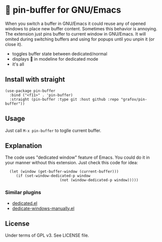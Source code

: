 # 📍 pin-buffer for GNU/Emacs

When you switch a buffer in GNU/Emacs it could reuse any of opened
windows to place new buffer content. Sometimes this behavior is
annoying. The extension just pins buffer to current window in
GNU/Emacs. It will omited during switching buffers and using for
popups until you unpin it (or close it).

* toggles buffer state between dedicated/normal
* displays 📌 in modeline for dedicated mode
* it's all

## Install with straight

```elisp
(use-package pin-buffer
  :bind ("<f11>" . 'pin-buffer)
  :straight (pin-buffer :type git :host github :repo "grafov/pin-buffer"))
```

## Usage

Just call `M-x pin-buffer` to toglle current buffer.

## Explanation

The code uses "dedicated window" feature of Emacs. You could do it in
your manner without this extension. Just check this code for idea:

```elisp
  (let (window (get-buffer-window (current-buffer)))
	 (if (set-window-dedicated-p window
						 (not (window-dedicated-p window)))))
```

### Similar plugins

- [dedicated.el](https://github.com/emacsmirror/dedicated/blob/master/dedicated.el)
- [dedicate-windows-manually.el](https://www.emacswiki.org/emacs/dedicate-windows-manually.el)

## License

Under terms of GPL v3. See LICENSE file.
